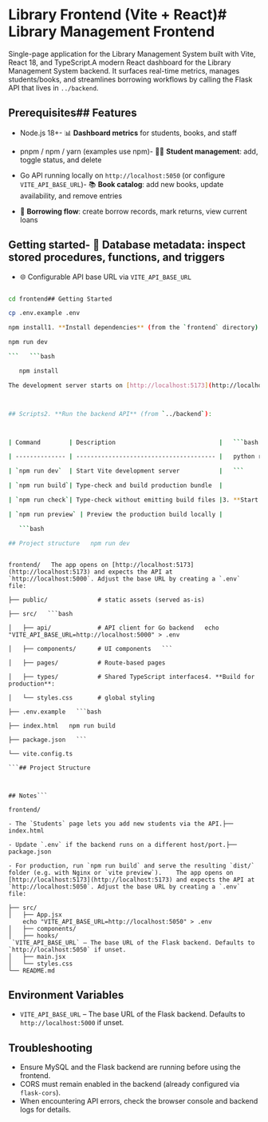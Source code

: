 # Library Frontend (Vite + React)# Library Management Frontend



Single-page application for the Library Management System built with Vite, React 18, and TypeScript.A modern React dashboard for the Library Management System backend. It surfaces real-time metrics, manages students/books, and streamlines borrowing workflows by calling the Flask API that lives in `../backend`.



## Prerequisites## Features



- Node.js 18+- 📊 **Dashboard metrics** for students, books, and staff

- pnpm / npm / yarn (examples use npm)- 👩‍🎓 **Student management**: add, toggle status, and delete

- Go API running locally on `http://localhost:5050` (or configure `VITE_API_BASE_URL`)- 📚 **Book catalog**: add new books, update availability, and remove entries

- 🔄 **Borrowing flow**: create borrow records, mark returns, view current loans

## Getting started- 🧠 **Database metadata**: inspect stored procedures, functions, and triggers

- 🌐 Configurable API base URL via `VITE_API_BASE_URL`

```bash

cd frontend## Getting Started

cp .env.example .env

npm install1. **Install dependencies** (from the `frontend` directory):

npm run dev

```   ```bash

   npm install

The development server starts on [http://localhost:5173](http://localhost:5173). Requests to `/api` are proxied to the Go backend if it runs on port 5050.   ```



## Scripts2. **Run the backend API** (from `../backend`):



| Command        | Description                             |   ```bash

| -------------- | --------------------------------------- |   python run.py

| `npm run dev`  | Start Vite development server           |   ```

| `npm run build`| Type-check and build production bundle  |

| `npm run check`| Type-check without emitting build files |3. **Start the React app** (in a new terminal, still inside `frontend`):

| `npm run preview` | Preview the production build locally |

   ```bash

## Project structure   npm run dev

   ```

```

frontend/   The app opens on [http://localhost:5173](http://localhost:5173) and expects the API at `http://localhost:5000`. Adjust the base URL by creating a `.env` file:

├── public/              # static assets (served as-is)

├── src/   ```bash

│   ├── api/             # API client for Go backend   echo "VITE_API_BASE_URL=http://localhost:5000" > .env

│   ├── components/      # UI components   ```

│   ├── pages/           # Route-based pages

│   ├── types/           # Shared TypeScript interfaces4. **Build for production**:

│   └── styles.css       # global styling

├── .env.example   ```bash

├── index.html   npm run build

├── package.json   ```

└── vite.config.ts

```## Project Structure



## Notes```

frontend/

- The `Students` page lets you add new students via the API.├── index.html

- Update `.env` if the backend runs on a different host/port.├── package.json

- For production, run `npm run build` and serve the resulting `dist/` folder (e.g. with Nginx or `vite preview`).    The app opens on [http://localhost:5173](http://localhost:5173) and expects the API at `http://localhost:5050`. Adjust the base URL by creating a `.env` file:

├── src/
│   ├── App.jsx
    echo "VITE_API_BASE_URL=http://localhost:5050" > .env
│   ├── components/
│   ├── hooks/
 `VITE_API_BASE_URL` – The base URL of the Flask backend. Defaults to `http://localhost:5050` if unset.
│   ├── main.jsx
│   └── styles.css
└── README.md
```

## Environment Variables

- `VITE_API_BASE_URL` – The base URL of the Flask backend. Defaults to `http://localhost:5000` if unset.

## Troubleshooting

- Ensure MySQL and the Flask backend are running before using the frontend.
- CORS must remain enabled in the backend (already configured via `flask-cors`).
- When encountering API errors, check the browser console and backend logs for details.
